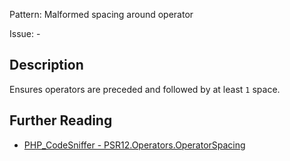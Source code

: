 Pattern: Malformed spacing around operator

Issue: -

## Description

Ensures operators are preceded and followed by at least `1` space.

## Further Reading

* [PHP_CodeSniffer - PSR12.Operators.OperatorSpacing](https://github.com/squizlabs/PHP_CodeSniffer/blob/master/src/Standards/PSR12/Sniffs/Operators/OperatorSpacingSniff.php)